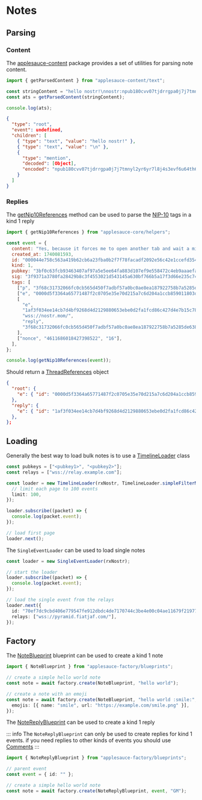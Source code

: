 # Notes

## Parsing

### Content

The [applesauce-content](https://hzrd149.github.io/applesauce/typedoc/modules/applesauce-content.html) package provides a set of utilities for parsing note content.

```ts
import { getParsedContent } from "applesauce-content/text";

const stringContent = "hello nostr!\nnostr:npub180cvv07tjdrrgpa0j7j7tmnyl2yr6yr7l8j4s3evf6u64th6gkwsyjh6w6";
const ats = getParsedContent(stringContent);

console.log(ats);
```

```json
{
  "type": "root",
  "event": undefined,
  "children": [
    { "type": "text", "value": "hello nostr!" },
    { "type": "text", "value": "\n" },
    {
      "type": "mention",
      "decoded": [Object],
      "encoded": "npub180cvv07tjdrrgpa0j7j7tmnyl2yr6yr7l8j4s3evf6u64th6gkwsyjh6w6"
    }
  ]
}
```

### Replies

The [getNip10References](https://hzrd149.github.io/applesauce/typedoc/functions/applesauce-core.Helpers.getNip10References.html) method can be used to parse the [NIP-10](https://github.com/nostr-protocol/nips/blob/master/10.md) tags in a kind 1 reply

```js
import { getNip10References } from "applesauce-core/helpers";

const event = {
  content: "Yes, because it forces me to open another tab and wait a minute until the email arrives and I can login.",
  created_at: 1740081593,
  id: "000044e758c563a419b62cb6a23fba0b2f7f78facadf2092e56c42e1ccefd354",
  kind: 1,
  pubkey: "3bf0c63fcb93463407af97a5e5ee64fa883d107ef9e558472c4eb9aaaefa459d",
  sig: "3f9371a3780fa28429b8c3f4553021d543145a630bf766b5a17f3d66e235c7437d8e0888cb39f60fdf970d72a704b3cd7904c3195dcd887188c4eb9fd7874c68",
  tags: [
    ["p", "3f68c31732066fc0cb565d450f7adbf57a0bc0ae8ea187922758b7a5285de638"],
    ["e", "0000d5f3364a65771487f2c0705e35e70d215a7c6d204a1ccb859011803d8010", "wss://aegis.utxo.one/", "root"],
    [
      "e",
      "1af3f034ee14cb7d4bf9268d4d2129880653ebe0d2fa1fcd86c427d4e7b15c78",
      "wss://nostr.mom/",
      "reply",
      "3f68c31732066fc0cb565d450f7adbf57a0bc0ae8ea187922758b7a5285de638",
    ],
    ["nonce", "4611686018427398522", "16"],
  ],
};

console.log(getNip10References(event));
```

Should return a [ThreadReferences](https://hzrd149.github.io/applesauce/typedoc/types/applesauce-core.Helpers.ThreadReferences.html) object

```json
{
  "root": {
    "e": { "id": "0000d5f3364a65771487f2c0705e35e70d215a7c6d204a1ccb859011803d8010", "relays": ["wss://aegis.utxo.one/"] },
  },
  "reply": {
    "e": { "id": "1af3f034ee14cb7d4bf9268d4d2129880653ebe0d2fa1fcd86c427d4e7b15c78", "relays": ["wss://nostr.mom/"] },
  },
};
```

## Loading

Generally the best way to load bulk notes is to use a [TimelineLoader](https://hzrd149.github.io/applesauce/typedoc/classes/applesauce-loaders.TimelineLoader.html) class

```ts
const pubkeys = ["<pubkey1>", "<pubkey2>"];
const relays = ["wss://relay.example.com"];

const loader = new TimelineLoader(rxNostr, TimelineLoader.simpleFilterMap(relays, [{ kinds: [1], authors: pubkeys }]), {
  // limit each page to 100 events
  limit: 100,
});

loader.subscribe((packet) => {
  console.log(packet.event);
});

// load first page
loader.next();
```

The `SingleEventLoader` can be used to load single notes

```ts
const loader = new SingleEventLoader(rxNostr);

// start the loader
loader.subscribe((packet) => {
  console.log(packet.event);
});

// load the single event from the relays
loader.next({
  id: "70ef7dc9cbd406e779547fe912dbdc4de7170744c3be4e00c04ae11679f21977",
  relays: ["wss://pyramid.fiatjaf.com/"],
});
```

## Factory

The [NoteBlueprint](https://hzrd149.github.io/applesauce/typedoc/functions/applesauce-factory.Blueprints.NoteBlueprint.html) blueprint can be used to create a kind 1 note

```ts
import { NoteBlueprint } from "applesauce-factory/blueprints";

// create a simple hello world note
const note = await factory.create(NoteBlueprint, "hello world");

// create a note with an emoji
const note = await factory.create(NoteBlueprint, "hello world :smile:", {
  emojis: [{ name: "smile", url: "https://example.com/smile.png" }],
});
```

The [NoteReplyBlueprint](https://hzrd149.github.io/applesauce/typedoc/functions/applesauce-factory.Blueprints.NoteReplyBlueprint.html) can be used to create a kind 1 reply

::: info
The `NoteReplyBlueprint` can only be used to create replies for kind 1 events. if you need replies to other kinds of events you should use [Comments](./comments.md)
:::

```ts
import { NoteReplyBlueprint } from "applesauce-factory/blueprints";

// parent event
const event = { id: "" };

// create a simple hello world note
const note = await factory.create(NoteReplyBlueprint, event, "GM");
```
